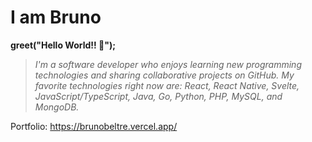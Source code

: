 # I am Bruno

**greet("Hello World!! 👋");**

>_I'm a software developer who enjoys learning new programming technologies and sharing collaborative projects on GitHub. My favorite technologies right now are: React, React Native, Svelte, JavaScript/TypeScript, Java, Go, Python, PHP, MySQL, and MongoDB._

Portfolio:
https://brunobeltre.vercel.app/
